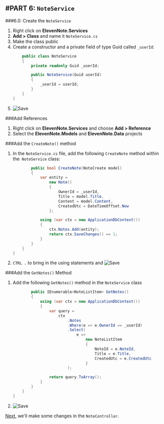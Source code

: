 #PART 6: `NoteService`
---
###6.0: Create the `NoteService`
1. Right click on **ElevenNote.Services**
2. **Add > Class** and name it `NoteService.cs`
3. Make the class public
4. Create a constructor and a private field of type Guid called `_userId`:
    ```cs
        public class NoteService
        {
            private readonly Guid _userId;

            public NoteService(Guid userId)
            {
                _userId = userId;
            }
        }
    }
    ```
5. ![Save](/assets/font-awesome-save.png)

###Add References
1. Right click on **ElevenNote.Services** and choose **Add > Reference**
2. Select the **ElevenNote.Models** and **ElevenNote.Data** projects

###Add the `CreateNote()` method
1. In the `NoteService.cs` file, add the following `CreateNote` method within the` NoteService` class:

    ```cs
            public bool CreateNote(NoteCreate model)
            {
                var entity = 
                    new Note()
                    {
                        OwnerId = _userId,
                        Title = model.Title,
                        Content = model.Content,
                        CreatedUtc = DateTimeOffset.Now
                    };

                using (var ctx = new ApplicationDbContext())
                {
                    ctx.Notes.Add(entity);
                    return ctx.SaveChanges() == 1;
                }
            }
        }
    }
    ```
2. `CTRL .` to bring in the using statements and ![Save](/assets/font-awesome-save.png)

###Add the `GetNotes()` Method
1. Add the following `GetNotes()` method in the `NoteService` class
    ```cs
            public IEnumerable<NoteListItem> GetNotes()
            {
                using (var ctx = new ApplicationDbContext())
                {
                    var query = 
                        ctx
                            .Notes
                            .Where(e => e.OwnerId == _userId)
                            .Select(
                                e =>
                                    new NoteListItem
                                    {
                                        NoteId = e.NoteId,
                                        Title = e.Title,
                                        CreatedUtc = e.CreatedUtc
                                    }
                            );

                    return query.ToArray();
                }
            }
        }
    }
    ```
2. ![Save](/assets/font-awesome-save.png)

[Next,](6.1-NoteController.md) we'll make some changes in the `NoteController`.